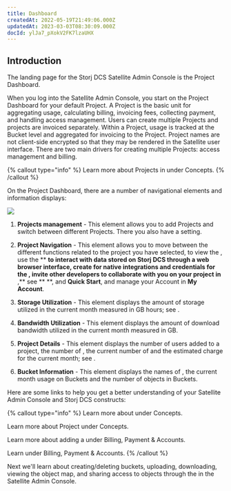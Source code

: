 ```yaml
---
title: Dashboard
createdAt: 2022-05-19T21:49:06.000Z
updatedAt: 2023-03-03T08:30:09.000Z
docId: ylJa7_pXokV2FK7lzaUHX
---
```


## Introduction

The landing page for the Storj DCS Satellite Admin Console is the Project  Dashboard.

When you log into the Satellite Admin Console, you start on the Project Dashboard for your default Project. A Project is the basic unit for aggregating usage, calculating billing, invoicing fees,  collecting payment, and handling access management. Users can create multiple Projects and projects are invoiced separately. Within a Project, usage is tracked at the Bucket level and aggregated for invoicing to the Project. Project names are not client-side encrypted so that they may be rendered in the Satellite user interface. There are two main drivers for creating multiple Projects: access management and billing.

{% callout type="info"  %} 
Learn more about Projects in [](docId\:M-5oxBinC6J1D-qSNjKYS) under Concepts.
{% /callout %}

On the Project Dashboard, there are a number of navigational elements and information displays:

![](https://archbee-image-uploads.s3.amazonaws.com/kv3plx2xmXcUGcVl4Lttj/ciTyxd2Es4DaozorgD9wQ_dashboardpro1-projectactive.png)

1.  &#x20;**Projects management** - This element allows you to add Projects and switch between different Projects. There you also have a [](docId\:s9MmhnH5OaJrTszOozt3k)  setting.

2.  **Project Navigation** - This element allows you to move between the different functions related to the project you have selected, to view the [](docId\:k6QwBZM3hnzxkCuQxLOal), use the [](docId\:pxdnqsVDjCLZgeEXt2S6x)**  **to interact with data stored on Storj DCS through a web browser interface, create [](docId\:XKib9SzjtEXTXWvdyYWX6)for native integrations and credentials for the [](docId\:yYCzPT8HHcbEZZMvfoCFa), invite other developers to collaborate with you on your project in [](docId:0_4hY4Dp5ju9B8Ec6OTf3)**  ,** see [](docId\:Hurx0SirlRp_O5aUzew7_)** **, and **Quick Start**, and manage your Account in **My Account**.

3.  **Storage Utilization** - This element displays the amount of storage utilized in the current month measured in GB hours; see [](docId:59T_2l7c1rvZVhI8p91VX).&#x20;

4.  **Bandwidth Utilization** - This element displays the amount of download bandwidth utilized in the current month measured in GB.

5.  **Project Details** - This element displays the number of users added to a project, the number of  [](docId\:XKib9SzjtEXTXWvdyYWX6),  the current number of[](docId\:M-5oxBinC6J1D-qSNjKYS) and the estimated charge for the current month; see [](docId:59T_2l7c1rvZVhI8p91VX).&#x20;

6.  **Bucket Information** - This element displays the names of [](docId\:M-5oxBinC6J1D-qSNjKYS) , the current month usage on Buckets and the number of objects in Buckets.

Here are some links to help you get a better understanding of your Satellite Admin Console and Storj DCS constructs:

{% callout type="info"  %} 
Learn more about [](docId\:M-5oxBinC6J1D-qSNjKYS)  under Concepts.

Learn more about Project [](docId\:Zrbz4XYhIOm99hhRShWHg)  under Concepts.

Learn more about adding a [](docId:7U4_uu6Pzg6u2N6FpV9VE) under Billing, Payment & Accounts.

Learn [](docId:59T_2l7c1rvZVhI8p91VX)  under Billing, Payment & Accounts.
{% /callout %}

Next we'll learn about creating/deleting buckets, uploading, downloading, viewing the object map, and sharing access to objects through the [](docId:4oDAezF-FcfPr0WPl7knd)  in the Satellite Admin Console.

